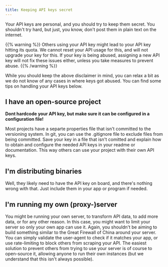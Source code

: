 ```yaml
---
title: Keeping API keys secret
---
```


Your API keys are personal, and you should try to keep them secret. You shouldn't try hard, but just, you know, don't
post them in plain text on the internet.

{{% warning %}} Others using your API key might lead to your API key hitting its quota. We cannot reset your
API usage for this, and will not upgrade your key for this. If your key is being abused, assigning a new API key will
not fix these issues either, unless you take measures to prevent abuse. {{% /warning %}}

While you should keep the above disclaimer in mind, you can relax a bit as we do not know of any cases in where keys got
abused. You can find some tips on handling your API keys below.

## I have an open-source project

**Dont hardcode your API key, but make sure it can be configured in a configuration file!**

Most projects have a separte properties file that isn't committed to the versioning system. In git, you can use the
.gitignore file to exclude files from being committed. Save your key in a file that isn't comitted and explain how to
obtain and configure the needed API keys in your readme or documentation. This way others can use your project with
their own API keys.

## I'm distributing binaries

Well, they likely need to have the API key on board, and there's nothing wrong with that. Just include them in your app
or program if needed.

## I'm running my own (proxy-)server

You might be running your own server, to transform API data, to add more data, or for any other reason. In this case,
you might want to limit your server so only your own app can use it. Again, you shouldn't be aiming to build something
similar to the Great Firewall of China around your server. You can simply validate the user-agent to check if it matches
your app, or use rate-limiting to block others from scraping your API. The easiest solution to prevent others from
trying to use your server is of course to open-source it, allowing anyone to run their own instances (but we understand
that this isn't always possible).
